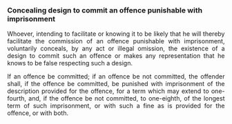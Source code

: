 ### Concealing design to commit an offence punishable with imprisonment
<div style="text-align: justify">

Whoever, intending to facilitate or knowing it to be likely that he will thereby facilitate the commission of an offence punishable with imprisonment, voluntarily conceals, by any act or illegal omission, the existence of a design to commit such an offence or makes any representation that he knows to be false respecting such a design.

</p>

If an offence be committed; if an offence be not committed, the offender shall, if the offence be committed, be punished with imprisonment of the description provided for the offence, for a term which may extend to one-fourth, and, if the offence be not committed, to one-eighth, of the longest term of such imprisonment, or with such a fine as is provided for the offence, or with both.

</div>